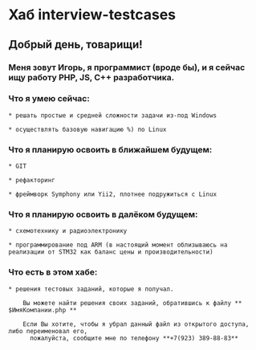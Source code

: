 # Хаб interview-testcases
	
##	Добрый день, товарищи!


###	Меня зовут **Игорь**, я программист (вроде бы), и я сейчас ищу работу PHP, JS, C++ разработчика.

### Что я умею сейчас: 

	* решать простые и средней сложности задачи из-под Windows
	
	* осуществлять базовую навигацию %) по Linux
	
### Что я планирую освоить в ближайшем будущем: 

	* GIT
	
	* рефакторинг
	
	* фреймворк Symphony или Yii2, плотнее подружиться с Linux
	
### Что я планирую освоить в далёком будущем:

	* схемотехнику и радиоэлектронику
	
	* программирование под ARM (в настоящий момент облизываюсь на реализации от STM32 как баланс цены и производительности)
	
### Что есть в этом хабе:

	* решения тестовых заданий, которые я получал.
	
		Вы можете найти решения своих заданий, обратившись к файлу ** $ИмяКомпании.php **
		
		Если Вы хотите, чтобы я убрал данный файл из открытого доступа, либо переименовал его,
		  пожалуйста, сообщите мне по телефону **+7(923) 389-88-83**